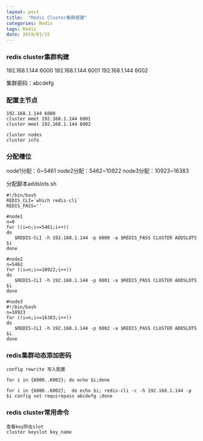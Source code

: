 ```yaml
---
layout: post
title:  "Redis Cluster集群搭建"
categories: Redis
tags: Redis
date: 2019/01/15
---
```


### redis cluster集群构建
192.168.1.144 6000
192.168.1.144 6001
192.168.1.144 6002

集群密码：abcdefg

### 配置主节点
```
192.168.1.144 6000
cluster meet 192.168.1.144 6001
cluster meet 192.168.1.144 6002

cluster nodes
cluster info

```
### 分配槽位
node1分配：0~5461
node2分配：5462~10922
node3分配：10923~16383

<!--more-->
分配脚本addslots.sh
```
#!/bin/bash
REDIS_CLI=`which redis-cli`
REDIS_PASS=''

#node1
n=0
for ((i=n;i<=5461;i++))
do
   $REDIS-CLI -h 192.168.1.144 -p 6000 -a $REDIS_PASS CLUSTER ADDSLOTS $i
done

#node2
n=5462
for ((i=n;i<=10922;i++))
do
   $REDIS-CLI -h 192.168.1.144 -p 6001 -a $REDIS_PASS CLUSTER ADDSLOTS $i
done

#node3
#!/bin/bash
n=10923
for ((i=n;i<=16383;i++))
do
   $REDIS-CLI -h 192.168.1.144 -p 6002 -a $REDIS_PASS CLUSTER ADDSLOTS $i
done

```

### redis集群动态添加密码
```
config rewrite 写入配置

for i in {6000..6002}; do echo $i;done

for i in {6000..6002};  do echo $i; redis-cli -c -h 192.168.1.144 -p $i config set requirepass abcdefg ;done
```

### redis cluster常用命令
```
查看key所在slot
cluster keyslot key_name
```